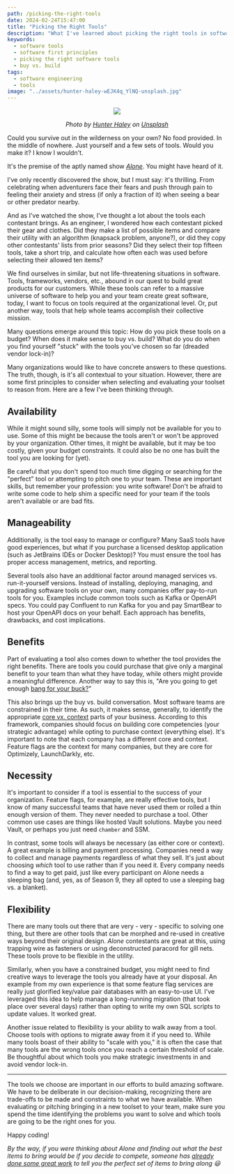 ```yaml
---
path: /picking-the-right-tools
date: 2024-02-24T15:47:00
title: "Picking the Right Tools"
description: "What I've learned about picking the right tools in software from watching Alone"
keywords:
  - software tools
  - software first principles
  - picking the right software tools
  - buy vs. build
tags:
  - software engineering
  - tools
image: "../assets/hunter-haley-wEJK4q_YlNQ-unsplash.jpg" 
---
```


<center>

![](../assets/hunter-haley-wEJK4q_YlNQ-unsplash.jpg)

<span class="credit">

<i> 
    
Photo by <a href="https://unsplash.com/@hnhmarketing?utm_content=creditCopyText&utm_medium=referral&utm_source=unsplash">Hunter Haley</a> on <a href="https://unsplash.com/photos/photo-of-brown-carpentry-tool-kit-wEJK4q_YlNQ?utm_content=creditCopyText&utm_medium=referral&utm_source=unsplash">Unsplash</a>

</i>

</span>

</center>

Could you survive out in the wilderness on your own? No food provided. In the middle of nowhere. Just yourself and a few sets of tools. Would you make it? I know I wouldn't.

It's the premise of the aptly named show [_Alone_](https://en.wikipedia.org/wiki/Alone_(TV_series)). You might have heard of it.

I've only recently discovered the show, but I must say: it's thrilling. From celebrating when adventurers face their fears and push through pain to feeling their anxiety and stress (if only a fraction of it) when seeing a bear or other predator nearby. 

And as I've watched the show, I've thought a lot about the tools each contestant brings. As an engineer, I wondered how each contestant picked their gear and clothes. Did they make a list of possible items and compare their utility with an algorithm (knapsack problem, anyone?), or did they copy other contestants' lists from prior seasons? Did they select their top fifteen tools, take a short trip, and calculate how often each was used before selecting their allowed ten items?

We find ourselves in similar, but not life-threatening situations in software. Tools, frameworks, vendors, etc., abound in our quest to build great products for our customers. While these tools can refer to a massive universe of software to help you and your team create great software, today, I want to focus on tools required at the organizational level. Or, put another way, tools that help whole teams accomplish their collective mission.

Many questions emerge around this topic: How do you pick these tools on a budget? When does it make sense to buy vs. build? What do you do when you find yourself "stuck" with the tools you've chosen so far (dreaded vendor lock-in)?

Many organizations would like to have concrete answers to these questions. The truth, though, is it's all contextual to your situation. However, there are some first principles to consider when selecting and evaluating your toolset to reason from. Here are a few I've been thinking through.

## Availability

While it might sound silly, some tools will simply not be available for you to use. Some of this might be because the tools aren't or won't be approved by your organization. Other times, it might be available, but it may be too costly, given your budget constraints. It could also be no one has built the tool you are looking for (yet).

Be careful that you don't spend too much time digging or searching for the "perfect" tool or attempting to pitch one to your team. These are important skills, but remember your profession: you write software! Don't be afraid to write some code to help shim a specific need for your team if the tools aren't available or are bad fits.

## Manageability

Additionally, is the tool easy to manage or configure? Many SaaS tools have good experiences, but what if you purchase a licensed desktop application (such as JetBrains IDEs or Docker Desktop)? You must ensure the tool has proper access management, metrics, and reporting.

Several tools also have an additional factor around managed services vs. run-it-yourself versions. Instead of installing, deploying, managing, and upgrading software tools on your own, many companies offer pay-to-run tools for you. Examples include common tools such as Kafka or OpenAPI specs. You could pay Confluent to run Kafka for you and pay SmartBear to host your OpenAPI docs on your behalf. Each approach has benefits, drawbacks, and cost implications.

## Benefits

Part of evaluating a tool also comes down to whether the tool provides the right benefits. There are tools you could purchase that give only a marginal benefit to your team than what they have today, while others might provide a meaningful difference. Another way to say this is, "Are you going to get enough [bang for your buck?](https://en.wikipedia.org/wiki/Bang_for_the_buck)"

This also brings up the buy vs. build conversation. Most software teams are constrained in their time. As such, it makes sense, generally, to identify the appropriate [core vx. context](https://blog.while-true-do.io/devops-core-and-context-work/) parts of your business. According to this framework, companies should focus on building core competencies (your strategic advantage) while opting to purchase context (everything else). It's important to note that each company has a different core and context. Feature flags are the context for many companies, but they are core for Optimizely, LaunchDarkly, etc.

## Necessity

It's important to consider if a tool is essential to the success of your organization. Feature flags, for example, are really effective tools, but I know of many successful teams that have never used them or rolled a thin enough version of them. They never needed to purchase a tool. Other common use cases are things like hosted Vault solutions. Maybe you need Vault, or perhaps you just need `chamber` and SSM.

In contrast, some tools will always be necessary (as either core or context). A great example is billing and payment processing. Companies need a way to collect and manage payments regardless of what they sell. It's just about choosing _which_ tool to use rather than if you need it. Every company needs to find a way to get paid, just like every participant on Alone needs a sleeping bag (and, yes, as of Season 9, they all opted to use a sleeping bag vs. a blanket).

## Flexibility

There are many tools out there that are very - very - specific to solving one thing, but there are other tools that can be morphed and re-used in creative ways beyond their original design. _Alone_ contestants are great at this, using trapping wire as fasteners or using deconstructed paracord for gill nets. These tools prove to be flexible in the utility.

Similarly, when you have a constrained budget, you might need to find creative ways to leverage the tools you already have at your disposal. An example from my own experience is that some feature flag services are really just glorified key/value pair databases with an easy-to-use UI. I've leveraged this idea to help manage a long-running migration (that took place over several days) rather than opting to write my own SQL scripts to update values. It worked great.

Another issue related to flexibility is your ability to walk away from a tool. Choose tools with options to migrate away from it if you need to. While many tools boast of their ability to "scale with you," it is often the case that many tools are the wrong tools once you reach a certain threshold of scale. Be thoughtful about which tools you make strategic investments in and avoid vendor lock-in. 

---

The tools we choose are important in our efforts to build amazing software. We have to be deliberate in our decision-making, recognizing there are trade-offs to be made and constraints to what we have available. When evaluating or pitching bringing in a new toolset to your team, make sure you spend the time identifying the problems you want to solve and which tools are going to be the right ones for you.

Happy coding!

_By the way, if you were thinking about _Alone_ and finding out what the best items to bring would be if you decide to compete, someone has [already done some great work](https://theprepared.com/blog/alone-winner-gear-analysis/) to tell you the perfect set of items to bring along 😃_
